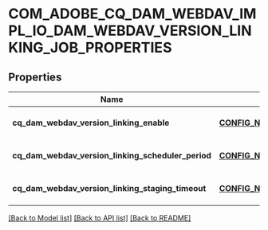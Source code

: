 # COM_ADOBE_CQ_DAM_WEBDAV_IMPL_IO_DAM_WEBDAV_VERSION_LINKING_JOB_PROPERTIES

## Properties
Name | Type | Description | Notes
------------ | ------------- | ------------- | -------------
**cq_dam_webdav_version_linking_enable** | [**CONFIG_NODE_PROPERTY_BOOLEAN**](configNodePropertyBoolean.md) |  | [optional] [default to null]
**cq_dam_webdav_version_linking_scheduler_period** | [**CONFIG_NODE_PROPERTY_INTEGER**](configNodePropertyInteger.md) |  | [optional] [default to null]
**cq_dam_webdav_version_linking_staging_timeout** | [**CONFIG_NODE_PROPERTY_INTEGER**](configNodePropertyInteger.md) |  | [optional] [default to null]

[[Back to Model list]](../README.md#documentation-for-models) [[Back to API list]](../README.md#documentation-for-api-endpoints) [[Back to README]](../README.md)


